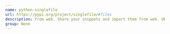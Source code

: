 ```yaml
---
name: python-singlefile
url: https://pypi.org/project/singlefile/#files
description: from web. Share your snippets and import them from web. URL : https://pypi.org/project/singlefile/#files Groups : None
group: None
---
```

